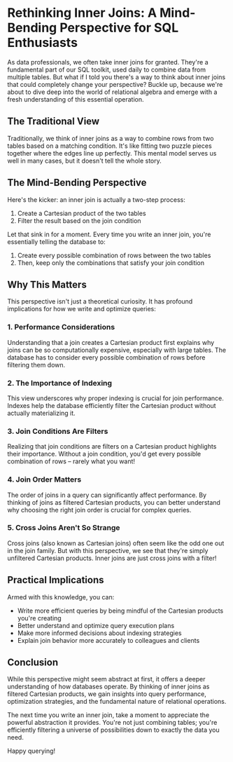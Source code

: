 # Rethinking Inner Joins: A Mind-Bending Perspective for SQL Enthusiasts

As data professionals, we often take inner joins for granted. They're a fundamental part of our SQL toolkit, used daily to combine data from multiple tables. But what if I told you there's a way to think about inner joins that could completely change your perspective? Buckle up, because we're about to dive deep into the world of relational algebra and emerge with a fresh understanding of this essential operation.

## The Traditional View

Traditionally, we think of inner joins as a way to combine rows from two tables based on a matching condition. It's like fitting two puzzle pieces together where the edges line up perfectly. This mental model serves us well in many cases, but it doesn't tell the whole story.

## The Mind-Bending Perspective

Here's the kicker: an inner join is actually a two-step process:

1. Create a Cartesian product of the two tables
2. Filter the result based on the join condition

Let that sink in for a moment. Every time you write an inner join, you're essentially telling the database to:

1. Create every possible combination of rows between the two tables
2. Then, keep only the combinations that satisfy your join condition

## Why This Matters

This perspective isn't just a theoretical curiosity. It has profound implications for how we write and optimize queries:

### 1. Performance Considerations

Understanding that a join creates a Cartesian product first explains why joins can be so computationally expensive, especially with large tables. The database has to consider every possible combination of rows before filtering them down.

### 2. The Importance of Indexing

This view underscores why proper indexing is crucial for join performance. Indexes help the database efficiently filter the Cartesian product without actually materializing it.

### 3. Join Conditions Are Filters

Realizing that join conditions are filters on a Cartesian product highlights their importance. Without a join condition, you'd get every possible combination of rows – rarely what you want!

### 4. Join Order Matters

The order of joins in a query can significantly affect performance. By thinking of joins as filtered Cartesian products, you can better understand why choosing the right join order is crucial for complex queries.

### 5. Cross Joins Aren't So Strange

Cross joins (also known as Cartesian joins) often seem like the odd one out in the join family. But with this perspective, we see that they're simply unfiltered Cartesian products. Inner joins are just cross joins with a filter!

## Practical Implications

Armed with this knowledge, you can:

- Write more efficient queries by being mindful of the Cartesian products you're creating
- Better understand and optimize query execution plans
- Make more informed decisions about indexing strategies
- Explain join behavior more accurately to colleagues and clients

## Conclusion

While this perspective might seem abstract at first, it offers a deeper understanding of how databases operate. By thinking of inner joins as filtered Cartesian products, we gain insights into query performance, optimization strategies, and the fundamental nature of relational operations.

The next time you write an inner join, take a moment to appreciate the powerful abstraction it provides. You're not just combining tables; you're efficiently filtering a universe of possibilities down to exactly the data you need.

Happy querying!
